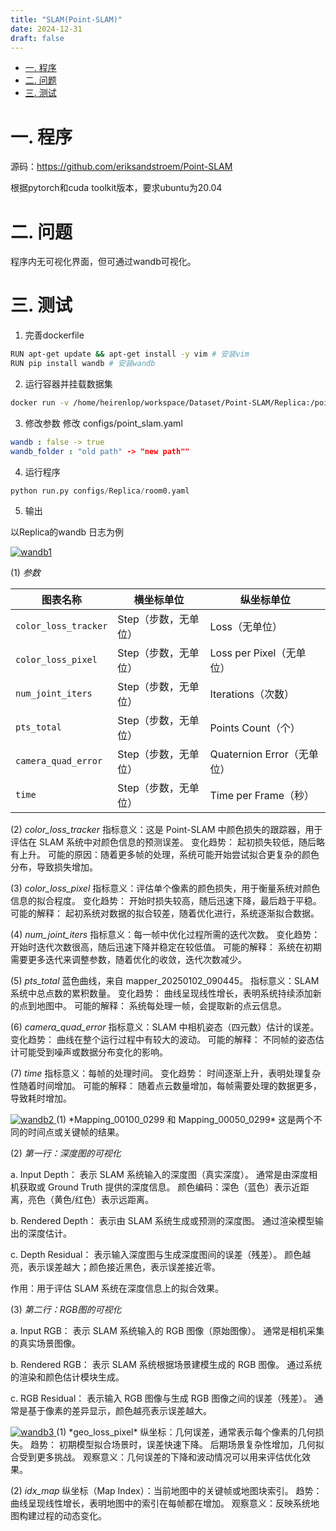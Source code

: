 ```yaml
---
title: "SLAM(Point-SLAM)"
date: 2024-12-31
draft: false
---
```

- [一. 程序](#一-程序)
- [二. 问题](#二-问题)
- [三. 测试](#三-测试)

# 一. 程序

源码：<https://github.com/eriksandstroem/Point-SLAM>

根据pytorch和cuda toolkit版本，要求ubuntu为20.04

# 二. 问题

程序内无可视化界面，但可通过wandb可视化。

# 三. 测试
1. 完善dockerfile
```bash
RUN apt-get update && apt-get install -y vim # 安装vim 
RUN pip install wandb # 安装wandb
```

2. 运行容器并挂载数据集
```bash
docker run -v /home/heirenlop/workspace/Dataset/Point-SLAM/Replica:/point-slam/datasets/Replica -it --gpus all point-slam:latest
```

3. 修改参数
修改 configs/point_slam.yaml
```yaml
wandb : false -> true
wandb_folder : "old path" -> "new path""
```

4. 运行程序
```python
python run.py configs/Replica/room0.yaml
```

5. 输出

以Replica的wandb 日志为例

<a href="/images/work-record/wandb1.png" data-lightbox="point-slam">
  <img src="/images/work-record/wandb1.png" alt="wandb1" >
</a>

(1) *参数*

| 图表名称            | 横坐标单位         | 纵坐标单位                |
|---------------------|--------------------|---------------------------|
| `color_loss_tracker`| Step（步数，无单位）| Loss（无单位）            |
| `color_loss_pixel`  | Step（步数，无单位）| Loss per Pixel（无单位）  |
| `num_joint_iters`   | Step（步数，无单位）| Iterations（次数）        |
| `pts_total`         | Step（步数，无单位）| Points Count（个）        |
| `camera_quad_error` | Step（步数，无单位）| Quaternion Error（无单位）|
| `time`              | Step（步数，无单位）| Time per Frame（秒）      |


(2) *color_loss_tracker*
指标意义：这是 Point-SLAM 中颜色损失的跟踪器，用于评估在 SLAM 系统中对颜色信息的预测误差。
变化趋势：
起初损失较低，随后略有上升。
可能的原因：随着更多帧的处理，系统可能开始尝试拟合更复杂的颜色分布，导致损失增加。

(3) *color_loss_pixel*
指标意义：评估单个像素的颜色损失，用于衡量系统对颜色信息的拟合程度。
变化趋势：
开始时损失较高，随后迅速下降，最后趋于平稳。
可能的解释：
起初系统对数据的拟合较差，随着优化进行，系统逐渐拟合数据。

(4) *num_joint_iters*
指标意义：每一帧中优化过程所需的迭代次数。
变化趋势：
开始时迭代次数很高，随后迅速下降并稳定在较低值。
可能的解释：
系统在初期需要更多迭代来调整参数，随着优化的收敛，迭代次数减少。

(5) *pts_total*
蓝色曲线，来自 mapper_20250102_090445。
指标意义：SLAM 系统中总点数的累积数量。
变化趋势：
曲线呈现线性增长，表明系统持续添加新的点到地图中。
可能的解释：
系统每处理一帧，会提取新的点云信息。

(6) *camera_quad_error*
指标意义：SLAM 中相机姿态（四元数）估计的误差。
变化趋势：
曲线在整个运行过程中有较大的波动。
可能的解释：
不同帧的姿态估计可能受到噪声或数据分布变化的影响。

(7) *time*
指标意义：每帧的处理时间。
变化趋势：
时间逐渐上升，表明处理复杂性随着时间增加。
可能的解释：
随着点云数量增加，每帧需要处理的数据更多，导致耗时增加。

<a href="/images/work-record/wandb2.png" data-lightbox="point-slam">
  <img src="/images/work-record/wandb2.png" alt="wandb2" >
</a>
(1) *Mapping_00100_0299 和 Mapping_00050_0299*
这是两个不同的时间点或关键帧的结果。

(2) *第一行：深度图的可视化*

a. Input Depth：
表示 SLAM 系统输入的深度图（真实深度）。
通常是由深度相机获取或 Ground Truth 提供的深度信息。
颜色编码：深色（蓝色）表示近距离，亮色（黄色/红色）表示远距离。

b. Rendered Depth：
表示由 SLAM 系统生成或预测的深度图。
通过渲染模型输出的深度估计。

c. Depth Residual：
表示输入深度图与生成深度图间的误差（残差）。
颜色越亮，表示误差越大；颜色接近黑色，表示误差接近零。

作用：用于评估 SLAM 系统在深度信息上的拟合效果。

(3) *第二行：RGB图的可视化*

a. Input RGB：
表示 SLAM 系统输入的 RGB 图像（原始图像）。
通常是相机采集的真实场景图像。

b. Rendered RGB：
表示 SLAM 系统根据场景建模生成的 RGB 图像。
通过系统的渲染和颜色估计模块生成。

c. RGB Residual：
表示输入 RGB 图像与生成 RGB 图像之间的误差（残差）。
通常是基于像素的差异显示，颜色越亮表示误差越大。

<a href="/images/work-record/wandb3.png" data-lightbox="point-slam">
  <img src="/images/work-record/wandb3.png" alt="wandb3" >
</a>
(1) *geo_loss_pixel*
纵坐标：几何误差，通常表示每个像素的几何损失。
趋势：
初期模型拟合场景时，误差快速下降。
后期场景复杂性增加，几何拟合受到更多挑战。
观察意义：几何误差的下降和波动情况可以用来评估优化效果。

(2) *idx_map*
纵坐标（Map Index）：当前地图中的关键帧或地图块索引。
趋势：
曲线呈现线性增长，表明地图中的索引在每帧都在增加。
观察意义：反映系统地图构建过程的动态变化。

